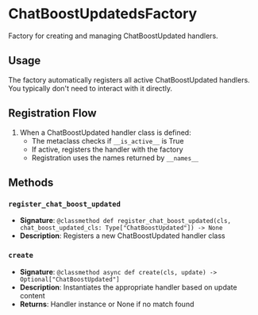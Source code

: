 # ChatBoostUpdatedsFactory

Factory for creating and managing ChatBoostUpdated handlers.

## Usage

The factory automatically registers all active ChatBoostUpdated handlers. 
You typically don't need to interact with it directly.

## Registration Flow

1. When a ChatBoostUpdated handler class is defined:
   - The metaclass checks if `__is_active__` is True
   - If active, registers the handler with the factory
   - Registration uses the names returned by `__names__`

## Methods

### `register_chat_boost_updated`
- **Signature**: `@classmethod def register_chat_boost_updated(cls, chat_boost_updated_cls: Type["ChatBoostUpdated"]) -> None`
- **Description**: Registers a new ChatBoostUpdated handler class

### `create`
- **Signature**: `@classmethod async def create(cls, update) -> Optional["ChatBoostUpdated"]`
- **Description**: Instantiates the appropriate handler based on update content
- **Returns**: Handler instance or None if no match found
